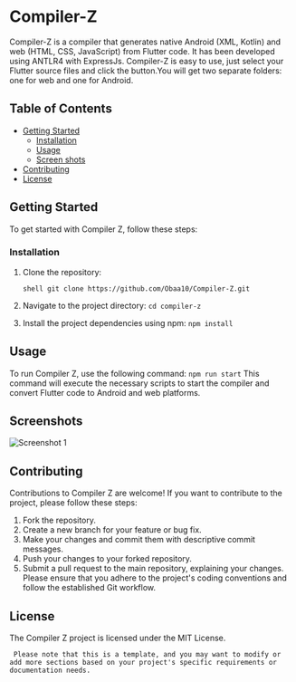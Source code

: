 # Compiler-Z
Compiler-Z is a compiler that generates native Android (XML, Kotlin) and web (HTML, CSS, JavaScript) from Flutter code.
It has been developed using ANTLR4 with ExpressJs.
Compiler-Z is easy to use, just select your Flutter source files and click the button.You will get two separate folders: one for web and one for Android.

## Table of Contents

- [Getting Started](#getting-started)
  - [Installation](#installation)
  - [Usage](#usage)
  - [Screen shots](#Screenshots)
- [Contributing](#contributing)
- [License](#license)

## Getting Started

To get started with Compiler Z, follow these steps:

### Installation

1. Clone the repository:

   ```shell git clone https://github.com/Obaa10/Compiler-Z.git```
2. Navigate to the project directory:
  ```cd compiler-z```
3. Install the project dependencies using npm:
  ```npm install```

## Usage
To run Compiler Z, use the following command:
```npm run start```
This command will execute the necessary scripts to start the compiler and convert Flutter code to Android and web platforms.

## Screenshots

![Screenshot 1](screenshots/screenshot1.png)


## Contributing
Contributions to Compiler Z are welcome! If you want to contribute to the project, please follow these steps:

1. Fork the repository.
2. Create a new branch for your feature or bug fix.
3. Make your changes and commit them with descriptive commit messages.
4. Push your changes to your forked repository.
5. Submit a pull request to the main repository, explaining your changes.
Please ensure that you adhere to the project's coding conventions and follow the established Git workflow.


## License
The Compiler Z project is licensed under the MIT License.

``` Please note that this is a template, and you may want to modify or add more sections based on your project's specific requirements or documentation needs.```

